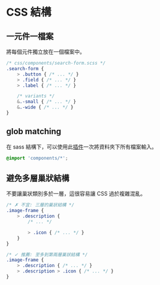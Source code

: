 # CSS 結構

## 一元件一檔案

將每個元件獨立放在一個檔案中。

<!-- For each component, place them in their own file. -->

~~~scss
/* css/components/search-form.scss */
.search-form {
	> .button { /* ... */ }
	> .field { /* ... */ }
	> .label { /* ... */ }

	/* variants */
	&.-small { /* ... */ }
	&.-wide { /* ... */ }
}
~~~

## glob matching

在 sass 結構下，可以使用此[插件](https://github.com/chriseppstein/sass-globbing)一次將資料夾下所有檔案輸入。

<!-- In sass-rails and stylus, this makes including all of them easy: -->

~~~scss
@import 'components/*';
~~~

## 避免多層巢狀結構

不要讓巢狀類別多於一層，這很容易讓 CSS 過於複雜混亂。

<!-- Use no more than 1 level of nesting. It's easy to get lost with too much nesting. -->

~~~scss
/* ✗ 不宜: 三層的巢狀結構 */
.image-frame {
	> .description {
		/* ... */

		> .icon { /* ... */ }
	}
}

/* ✓ 推薦: 至多到第兩層巢狀結構 */
.image-frame {
	> .description { /* ... */ }
	> .description > .icon { /* ... */ }
}
~~~
